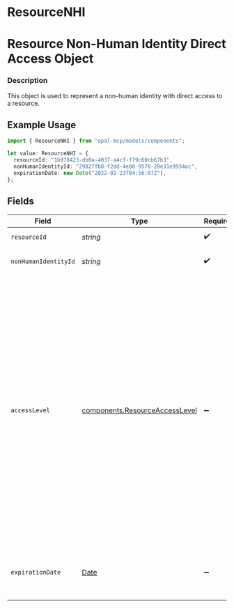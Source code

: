 # ResourceNHI

# Resource Non-Human Identity Direct Access Object
### Description
This object is used to represent a non-human identity with direct access to a resource.

## Example Usage

```typescript
import { ResourceNHI } from "opal-mcp/models/components";

let value: ResourceNHI = {
  resourceId: "1b978423-db0a-4037-a4cf-f79c60cb67b3",
  nonHumanIdentityId: "29827fb8-f2dd-4e80-9576-28e31e9934ac",
  expirationDate: new Date("2022-01-23T04:56:07Z"),
};
```

## Fields

| Field                                                                                                                                                                                                                                                                                                                                                          | Type                                                                                                                                                                                                                                                                                                                                                           | Required                                                                                                                                                                                                                                                                                                                                                       | Description                                                                                                                                                                                                                                                                                                                                                    | Example                                                                                                                                                                                                                                                                                                                                                        |
| -------------------------------------------------------------------------------------------------------------------------------------------------------------------------------------------------------------------------------------------------------------------------------------------------------------------------------------------------------------- | -------------------------------------------------------------------------------------------------------------------------------------------------------------------------------------------------------------------------------------------------------------------------------------------------------------------------------------------------------------- | -------------------------------------------------------------------------------------------------------------------------------------------------------------------------------------------------------------------------------------------------------------------------------------------------------------------------------------------------------------- | -------------------------------------------------------------------------------------------------------------------------------------------------------------------------------------------------------------------------------------------------------------------------------------------------------------------------------------------------------------- | -------------------------------------------------------------------------------------------------------------------------------------------------------------------------------------------------------------------------------------------------------------------------------------------------------------------------------------------------------------- |
| `resourceId`                                                                                                                                                                                                                                                                                                                                                   | *string*                                                                                                                                                                                                                                                                                                                                                       | :heavy_check_mark:                                                                                                                                                                                                                                                                                                                                             | The ID of the resource.                                                                                                                                                                                                                                                                                                                                        | 1b978423-db0a-4037-a4cf-f79c60cb67b3                                                                                                                                                                                                                                                                                                                           |
| `nonHumanIdentityId`                                                                                                                                                                                                                                                                                                                                           | *string*                                                                                                                                                                                                                                                                                                                                                       | :heavy_check_mark:                                                                                                                                                                                                                                                                                                                                             | The resource ID of the non-human identity.                                                                                                                                                                                                                                                                                                                     | 29827fb8-f2dd-4e80-9576-28e31e9934ac                                                                                                                                                                                                                                                                                                                           |
| `accessLevel`                                                                                                                                                                                                                                                                                                                                                  | [components.ResourceAccessLevel](../../models/components/resourceaccesslevel.md)                                                                                                                                                                                                                                                                               | :heavy_minus_sign:                                                                                                                                                                                                                                                                                                                                             | # Access Level Object<br/>### Description<br/>The `AccessLevel` object is used to represent the level of access that a principal has. The "default" access<br/>level is a `AccessLevel` object whose fields are all empty strings.<br/><br/>### Usage Example<br/>View the `AccessLevel` of a resource/user or resource/group pair to see the level of access granted to the resource. | {<br/>"access_level_name": "AdminRole",<br/>"access_level_remote_id": "arn:aws:iam::590304332660:role/AdministratorAccess"<br/>}                                                                                                                                                                                                                               |
| `expirationDate`                                                                                                                                                                                                                                                                                                                                               | [Date](https://developer.mozilla.org/en-US/docs/Web/JavaScript/Reference/Global_Objects/Date)                                                                                                                                                                                                                                                                  | :heavy_minus_sign:                                                                                                                                                                                                                                                                                                                                             | The day and time the non-human identity's access will expire.                                                                                                                                                                                                                                                                                                  | 2022-01-23 04:56:07 +0000 UTC                                                                                                                                                                                                                                                                                                                                  |